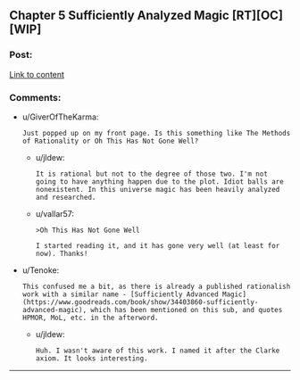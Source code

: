 ## Chapter 5 Sufficiently Analyzed Magic [RT][OC][WIP]

### Post:

[Link to content]()

### Comments:

- u/GiverOfTheKarma:
  ```
  Just popped up on my front page. Is this something like The Methods of Rationality or Oh This Has Not Gone Well?
  ```

  - u/jldew:
    ```
    It is rational but not to the degree of those two. I'm not going to have anything happen due to the plot. Idiot balls are nonexistent. In this universe magic has been heavily analyzed and researched.
    ```

  - u/vallar57:
    ```
    >Oh This Has Not Gone Well

    I started reading it, and it has gone very well (at least for now). Thanks!
    ```

- u/Tenoke:
  ```
  This confused me a bit, as there is already a published rationalish work with a similar name - [Sufficiently Advanced Magic](https://www.goodreads.com/book/show/34403860-sufficiently-advanced-magic), which has been mentioned on this sub, and quotes HPMOR, MoL, etc. in the afterword.
  ```

  - u/jldew:
    ```
    Huh. I wasn't aware of this work. I named it after the Clarke axiom. It looks interesting.
    ```

---

